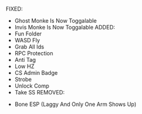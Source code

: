 FIXED:
+ Ghost Monke Is Now Toggalable
+ Invis Monke Is Now Toggalable
ADDED:
+ Fun Folder
+ WASD Fly
+ Grab All Ids
+ RPC Protection
+ Anti Tag
+ Low HZ
+ CS Admin Badge
+ Strobe
+ Unlock Comp
+ Take SS
REMOVED:
- Bone ESP (Laggy And Only One Arm Shows Up)
